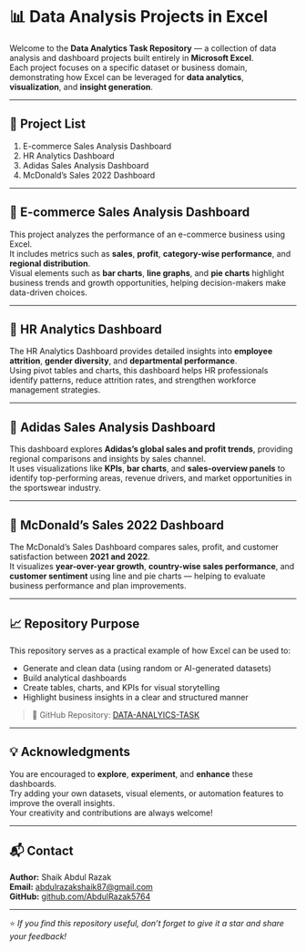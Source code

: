 # 📊 Data Analysis Projects in Excel

Welcome to the **Data Analytics Task Repository** — a collection of data analysis and dashboard projects built entirely in **Microsoft Excel**.  
Each project focuses on a specific dataset or business domain, demonstrating how Excel can be leveraged for **data analytics**, **visualization**, and **insight generation**.

---

## 🧩 Project List

1. E-commerce Sales Analysis Dashboard  
2. HR Analytics Dashboard  
3. Adidas Sales Analysis Dashboard  
4. McDonald’s Sales 2022 Dashboard  

---

## 🛒 E-commerce Sales Analysis Dashboard

This project analyzes the performance of an e-commerce business using Excel.  
It includes metrics such as **sales**, **profit**, **category-wise performance**, and **regional distribution**.  
Visual elements such as **bar charts**, **line graphs**, and **pie charts** highlight business trends and growth opportunities, helping decision-makers make data-driven choices.

---

## 👥 HR Analytics Dashboard

The HR Analytics Dashboard provides detailed insights into **employee attrition**, **gender diversity**, and **departmental performance**.  
Using pivot tables and charts, this dashboard helps HR professionals identify patterns, reduce attrition rates, and strengthen workforce management strategies.

---

## 👟 Adidas Sales Analysis Dashboard

This dashboard explores **Adidas’s global sales and profit trends**, providing regional comparisons and insights by sales channel.  
It uses visualizations like **KPIs**, **bar charts**, and **sales-overview panels** to identify top-performing areas, revenue drivers, and market opportunities in the sportswear industry.

---

## 🍔 McDonald’s Sales 2022 Dashboard

The McDonald’s Sales Dashboard compares sales, profit, and customer satisfaction between **2021 and 2022**.  
It visualizes **year-over-year growth**, **country-wise sales performance**, and **customer sentiment** using line and pie charts — helping to evaluate business performance and plan improvements.

---

## 📈 Repository Purpose

This repository serves as a practical example of how Excel can be used to:
- Generate and clean data (using random or AI-generated datasets)
- Build analytical dashboards
- Create tables, charts, and KPIs for visual storytelling
- Highlight business insights in a clear and structured manner

> 📁 GitHub Repository: [DATA-ANALYICS-TASK](https://github.com/AbdulRazak5764/DATA-ANALYICS-TASK)

---

## 💡 Acknowledgments

You are encouraged to **explore**, **experiment**, and **enhance** these dashboards.  
Try adding your own datasets, visual elements, or automation features to improve the overall insights.  
Your creativity and contributions are always welcome!

---

## 📬 Contact

**Author:** Shaik Abdul Razak  
**Email:** [abdulrazakshaik87@gmail.com](mailto:abdulrazakshaik87@gmail.com)  
**GitHub:** [github.com/AbdulRazak5764](https://github.com/AbdulRazak5764)

---

⭐ *If you find this repository useful, don’t forget to give it a star and share your feedback!*  
